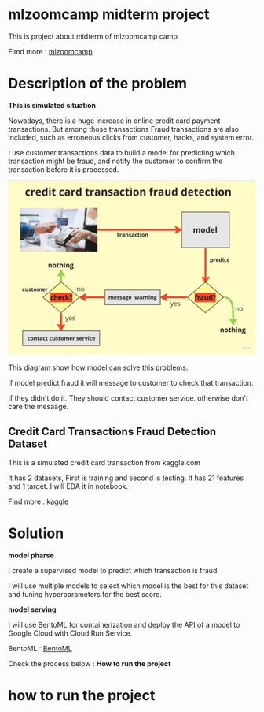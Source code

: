 # **mlzoomcamp midterm project**
This is project about midterm of mlzoomcamp camp

Fimd more : [mlzoomcamp](https://github.com/alexeygrigorev/mlbookcamp-code)

# **Description of the problem**
**This is simulated situation**

Nowadays, there is a huge increase in online credit card payment transactions. But among those transactions  Fraud transactions are also included, such as erroneous clicks from customer, hacks, and system error.

I use customer transactions data to build a model for predicting which transaction might be fraud, and notify the customer to confirm the transaction before it is processed.

![Alt text](image/businessflow.jpg)

This diagram show how model can solve this problems.

If model predict fraud it will message to customer to check that transaction.

If they didn't do it. They should contact customer service. otherwise don't care the mesaage.

## **Credit Card Transactions Fraud Detection Dataset**
This is a simulated credit card transaction from kaggle.com

It has 2 datasets, First is training and second is testing. It has 21 features and 1 target.
I will EDA it in notebook.

Find more : [kaggle](https://www.kaggle.com/datasets/kartik2112/fraud-detection?select=fraudTrain.csv)

# Solution
**model pharse**

I create a supervised model to predict which transaction is fraud.

I will use multiple models to select which model is the best for this dataset and tuning hyperparameters for the best score.

**model serving**

I will use BentoML for containerization and deploy the API of a model to Google Cloud with Cloud Run Service.

BentoML : [BentoML](https://www.bentoml.com/)

Check the process below : **How to run the project**

# how to run the project